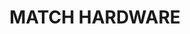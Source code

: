 ---
title: MATCH HARDWARE
position: 1.4
type: 
description: Write a MATCH statement to query the SOFTWARE Node.
parameters:
  - attribute: Type of hardware
    type: Type 
  - name: Hardware
    content: The book's score between 0 and 5
content_markdown: |-
  Returns a specific book from your collection.<br> 
  ![API Image](/images/apiEcon.PNG){:class="img-responsive"} <br>
  This is a very precise query.
  
  Update an existing book in your collection.
left_code_blocks:
  - code_block: |-
      $.ajax({
        "url": "http://api.myapp.com/books/3",
        "type": "PUT",
        "data": {
          "token": "YOUR_APP_KEY",
          "score": 5.0,
          "title": "The Book Stealer"
        },
        "success": function(data) {
          alert(data);
        }
      });
    title: jQuery
    language: javascript
right_code_blocks:
  - code_block: |2-
      {
        "id": 3,
        "title": "The Book Stealer",
        "score": 5,
        "dateAdded": "5/1/2015"
      }
    title: Response
    language: json
  - code_block: |2-
      {
        "error": true,
        "message": "Book doesn't exist"
      }
    title: Error
    language: json
---